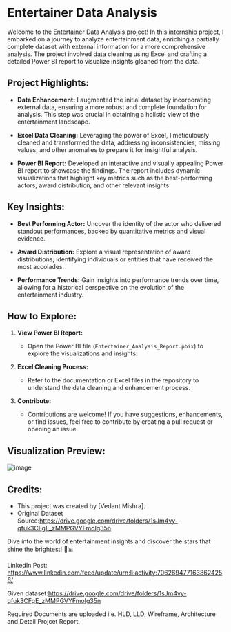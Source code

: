 # Entertainer Data Analysis

Welcome to the Entertainer Data Analysis project! In this internship project, I embarked on a journey to analyze entertainment data, enriching a partially complete dataset with external information for a more comprehensive analysis. The project involved data cleaning using Excel and crafting a detailed Power BI report to visualize insights gleaned from the data.

## Project Highlights:

- **Data Enhancement:** I augmented the initial dataset by incorporating external data, ensuring a more robust and complete foundation for analysis. This step was crucial in obtaining a holistic view of the entertainment landscape.

- **Excel Data Cleaning:** Leveraging the power of Excel, I meticulously cleaned and transformed the data, addressing inconsistencies, missing values, and other anomalies to prepare it for insightful analysis.

- **Power BI Report:** Developed an interactive and visually appealing Power BI report to showcase the findings. The report includes dynamic visualizations that highlight key metrics such as the best-performing actors, award distribution, and other relevant insights.

## Key Insights:

- **Best Performing Actor:** Uncover the identity of the actor who delivered standout performances, backed by quantitative metrics and visual evidence.

- **Award Distribution:** Explore a visual representation of award distributions, identifying individuals or entities that have received the most accolades.

- **Performance Trends:** Gain insights into performance trends over time, allowing for a historical perspective on the evolution of the entertainment industry.

## How to Explore:

1. **View Power BI Report:**
   - Open the Power BI file (`Entertainer_Analysis_Report.pbix`) to explore the visualizations and insights.

2. **Excel Cleaning Process:**
   - Refer to the documentation or Excel files in the repository to understand the data cleaning and enhancement process.

3. **Contribute:**
   - Contributions are welcome! If you have suggestions, enhancements, or find issues, feel free to contribute by creating a pull request or opening an issue.

## Visualization Preview:

![image](https://github.com/vedantmishra17/Entertainer-data-analysis/assets/105164363/1c6fb298-1e67-4703-aaee-704d65f9e34a)


## Credits:

- This project was created by [Vedant Mishra].
- Original Dataset Source:https://drive.google.com/drive/folders/1sJm4vy-qfuk3CFgE_zMMPGVYFmoIg35n


Dive into the world of entertainment insights and discover the stars that shine the brightest! 🌟📊

LinkedIn Post: https://www.linkedin.com/feed/update/urn:li:activity:7062694771638624256/

Given dataset:https://drive.google.com/drive/folders/1sJm4vy-qfuk3CFgE_zMMPGVYFmoIg35n

Required Documents are uploaded i.e. HLD, LLD, Wireframe, Architecture and Detail Projcet Report.
